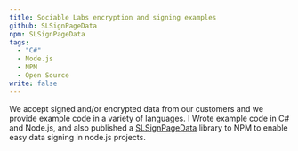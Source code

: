 ```yaml
---
title: Sociable Labs encryption and signing examples
github: SLSignPageData
npm: SLSignPageData
tags: 
  - "C#"
  - Node.js
  - NPM
  - Open Source
write: false
---
```


We accept signed and/or encrypted data from our customers and we provide example code in a variety of languages. 
I Wrote example code in C# and Node.js, and also published a <a href="https://github.com/nfriedly/SLSignPageData">SLSignPageData</a> library to NPM to enable easy data signing in node.js projects.